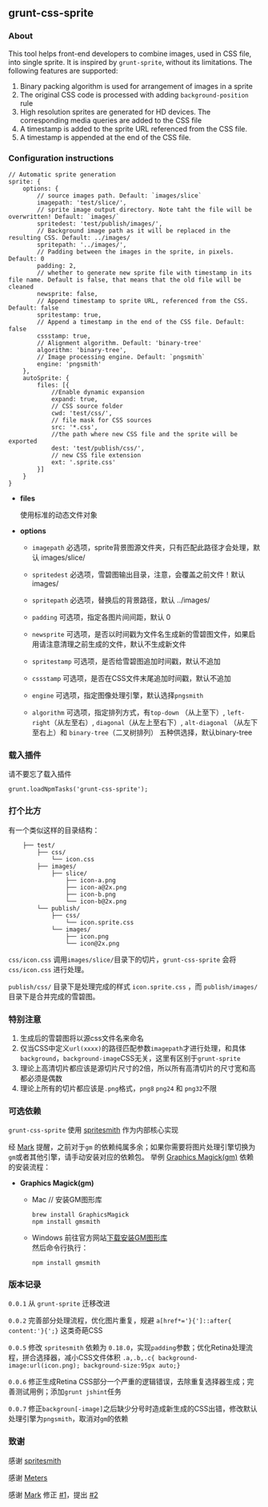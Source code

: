 ## grunt-css-sprite

### About

This tool helps front-end developers to combine images, used in CSS file, into single sprite.
It is inspired by `grunt-sprite`, without its limitations.
The following features are supported:

1. Binary packing algorithm is used for arrangement of images in a sprite
2. The original CSS code is processed with adding `background-position` rule
3. High resolution sprites are generated for HD devices. The corresponding media queries are added to the CSS file
4. A timestamp is added to the sprite URL referenced from the CSS file.
5. A timestamp is appended at the end of the CSS file.

  
### Configuration instructions

    // Automatic sprite generation
    sprite: {
        options: {
            // source images path. Default: `images/slice`
            imagepath: 'test/slice/',
            // sprite image output directory. Note taht the file will be overwritten! Default: `images/`
            spritedest: 'test/publish/images/',
            // Background image path as it will be replaced in the resulting CSS. Default: ../images/
            spritepath: '../images/',
            // Padding between the images in the sprite, in pixels. Default: 0
            padding: 2,
            // whether to generate new sprite file with timestamp in its file name. Default is false, that means that the old file will be cleaned
            newsprite: false,
            // Append timestamp to sprite URL, referenced from the CSS. Default: false
            spritestamp: true,
            // Append a timestamp in the end of the CSS file. Default: false
            cssstamp: true,
            // Alignment algorithm. Default: 'binary-tree'
            algorithm: 'binary-tree',
            // Image processing engine. Default: `pngsmith`
            engine: 'pngsmith'
        },
        autoSprite: {
            files: [{
                //Enable dynamic expansion
                expand: true,
                // CSS source folder
                cwd: 'test/css/',
                // file mask for CSS sources
                src: '*.css',
                //the path where new CSS file and the sprite will be exported
                dest: 'test/publish/css/',
                // new CSS file extension
                ext: '.sprite.css'
            }]
        }
    }

* **files**

    使用标准的动态文件对象
    
* **options**

    * `imagepath` 
        必选项，sprite背景图源文件夹，只有匹配此路径才会处理，默认 images/slice/
        
    * `spritedest` 
        必选项，雪碧图输出目录，注意，会覆盖之前文件！默认 images/
        
    * `spritepath` 
        必选项，替换后的背景路径，默认 ../images/

    * `padding` 
        可选项，指定各图片间间距，默认 0

    * `newsprite` 
        可选项，是否以时间戳为文件名生成新的雪碧图文件，如果启用请注意清理之前生成的文件，默认不生成新文件

    * `spritestamp` 
        可选项，是否给雪碧图追加时间戳，默认不追加

    * `cssstamp` 
        可选项，是否在CSS文件末尾追加时间戳，默认不追加
        
    * `engine` 
        可选项，指定图像处理引擎，默认选择`pngsmith`

    * `algorithm` 
        可选项，指定排列方式，有`top-down` （从上至下）, `left-right`（从左至右）, `diagonal`（从左上至右下）, `alt-diagonal` （从左下至右上）和 `binary-tree`（二叉树排列） 五种供选择，默认binary-tree

### 载入插件

请不要忘了载入插件

    grunt.loadNpmTasks('grunt-css-sprite');    
    
### 打个比方

有一个类似这样的目录结构：
        
        ├── test/                
            ├── css/    
                └── icon.css        
            ├── images/    
                ├── slice/    
                    ├── icon-a.png
                    ├── icon-a@2x.png        
                    ├── icon-b.png
                    └── icon-b@2x.png
            └── publish/
                ├── css/
                    └── icon.sprite.css
                └── images/    
                    ├── icon.png
                    └── icon@2x.png
        
`css/icon.css` 调用`images/slice/`目录下的切片，`grunt-css-sprite` 会将 `css/icon.css` 进行处理。

`publish/css/` 目录下是处理完成的样式 `icon.sprite.css` ，而 `publish/images/` 目录下是合并完成的雪碧图。

### 特别注意

1. 生成后的雪碧图将以源css文件名来命名
2. 仅当CSS中定义`url(xxxx)`的路径匹配参数`imagepath`才进行处理，和具体`background`，`background-image`CSS无关，这里有区别于`grunt-sprite`
3. 理论上高清切片都应该是源切片尺寸的2倍，所以所有高清切片的尺寸宽和高都必须是偶数
4. 理论上所有的切片都应该是`.png`格式，`png8` `png24` 和 `png32`不限

### 可选依赖

`grunt-css-sprite` 使用 [spritesmith](https://github.com/Ensighten/spritesmith) 作为内部核心实现

经 [Mark](https://github.com/jsmarkus) 提醒，之前对于`gm` 的依赖纯属多余；如果你需要将图片处理引擎切换为`gm`或者其他引擎，请手动安装对应的依赖包。
举例 [Graphics Magick(gm)](http://www.graphicsmagick.org/) 依赖的安装流程：
    
* **Graphics Magick(gm)**

    * Mac
        // 安装GM图形库    
        ```
        brew install GraphicsMagick    
        npm install gmsmith
        ```

    * Windows
        前往官方网站[下载安装GM图形库](http://www.graphicsmagick.org/download.html)    
        然后命令行执行：
        ```
        npm install gmsmith
        ```

### 版本记录

`0.0.1` 从 `grunt-sprite` 迁移改进

`0.0.2` 完善部分处理流程，优化图片重复，规避 `a[href*='}{']::after{ content:'}{';}` 这类奇葩CSS

`0.0.5` 修改 `spritesmith` 依赖为 `0.18.0`，实现`padding`参数；优化Retina处理流程，拼合选择器，减小CSS文件体积 `.a,.b,.c{ background-image:url(icon.png); background-size:95px auto;}`

`0.0.6` 修正生成Retina CSS部分一个严重的逻辑错误，去除重复选择器生成；完善测试用例；添加`grunt jshint`任务

`0.0.7` 修正`backgroun[-image]`之后缺少分号时造成新生成的CSS出错，修改默认处理引擎为`pngsmith`，取消对`gm`的依赖

### 致谢

感谢 [spritesmith](https://github.com/Ensighten/spritesmith)

感谢 [Meters](https://github.com/hellometers)

感谢 [Mark](https://github.com/jsmarkus) 修正 [#1](https://github.com/laoshu133/grunt-css-sprite/pull/1)，提出 [#2](https://github.com/laoshu133/grunt-css-sprite/pull/2) 
